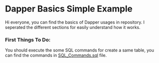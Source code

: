# Dapper Basics Simple Example
Hi everyone, you can find the basics of Dapper usages in repository. I seperated the different sections for easily understand how it works.</br>
### First Things To Do:
You should execute the some SQL commands for create a same table, you can find the commands in <a href='https://github.com/kuzudoli/DapperExample/blob/master/SQL_Commands.sql'>SQL_Commands.sql</a> file.
